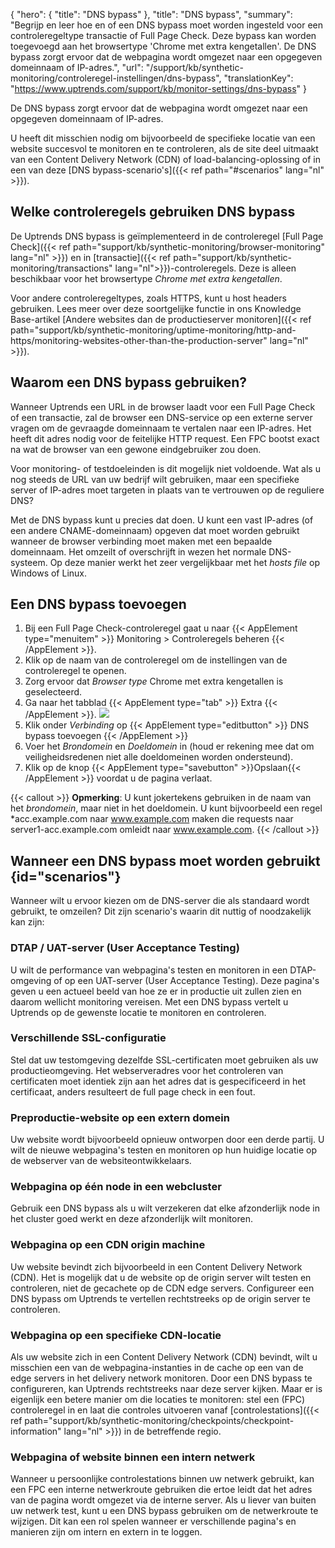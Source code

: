 {
  "hero": {
    "title": "DNS bypass"
  },
  "title": "DNS bypass",
  "summary": "Begrijp en leer hoe en of een DNS bypass moet worden ingesteld voor een controleregeltype transactie of Full Page Check. Deze bypass kan worden toegevoegd aan het browsertype 'Chrome met extra kengetallen'. De DNS bypass zorgt ervoor dat de webpagina wordt omgezet naar een opgegeven domeinnaam of IP-adres.",
  "url": "/support/kb/synthetic-monitoring/controleregel-instellingen/dns-bypass",
  "translationKey": "https://www.uptrends.com/support/kb/monitor-settings/dns-bypass"
}

De DNS bypass zorgt ervoor dat de webpagina wordt omgezet naar een opgegeven domeinnaam of IP-adres. 

U heeft dit misschien nodig om bijvoorbeeld de specifieke locatie van een website succesvol te monitoren en te controleren, als de site deel uitmaakt van een Content Delivery Network (CDN) of load-balancing-oplossing of in een van deze [DNS bypass-scenario's]({{< ref path="#scenarios" lang="nl" >}}). 

## Welke controleregels gebruiken DNS bypass

De Uptrends DNS bypass is geïmplementeerd in de controleregel [Full Page Check]({{< ref path="support/kb/synthetic-monitoring/browser-monitoring" lang="nl" >}}) en in [transactie]({{< ref path="support/kb/synthetic-monitoring/transactions" lang="nl">}})-controleregels. Deze is alleen beschikbaar voor het browsertype _Chrome met extra kengetallen_. 

Voor andere controleregeltypes, zoals HTTPS, kunt u host headers gebruiken. Lees meer over deze soortgelijke functie in ons Knowledge Base-artikel [Andere websites dan de productieserver monitoren]({{< ref path="support/kb/synthetic-monitoring/uptime-monitoring/http-and-https/monitoring-websites-other-than-the-production-server" lang="nl" >}}).

## Waarom een DNS bypass gebruiken? 
Wanneer Uptrends een URL in de browser laadt voor een Full Page Check of een transactie, zal de browser een DNS-service op een externe server vragen om de gevraagde domeinnaam te vertalen naar een IP-adres. Het heeft dit adres nodig voor de feitelijke HTTP request. Een FPC bootst exact na wat de browser van een gewone eindgebruiker zou doen. 

Voor monitoring- of testdoeleinden is dit mogelijk niet voldoende. Wat als u nog steeds de URL van uw bedrijf wilt gebruiken, maar een specifieke server of IP-adres moet targeten in plaats van te vertrouwen op de reguliere DNS?

Met de DNS bypass kunt u precies dat doen. U kunt een vast IP-adres (of een andere CNAME-domeinnaam) opgeven dat moet worden gebruikt wanneer de browser verbinding moet maken met een bepaalde domeinnaam. Het omzeilt of overschrijft in wezen het normale DNS-systeem. Op deze manier werkt het zeer vergelijkbaar met het _hosts file_ op Windows of Linux.
## Een DNS bypass toevoegen

1.  Bij een Full Page Check-controleregel gaat u naar {{< AppElement type="menuitem" >}} Monitoring > Controleregels beheren {{< /AppElement >}}.
2.  Klik op de naam van de controleregel om de instellingen van de controleregel te openen.
3.  Zorg ervoor dat _Browser type_ Chrome met extra kengetallen is geselecteerd.
4.  Ga naar het tabblad {{< AppElement type="tab" >}} Extra {{< /AppElement >}}.
![](/img/content/scr-fpc-add-dns-bypass.min.png)
5.  Klik onder _Verbinding_ op {{< AppElement type="editbutton" >}} DNS bypass toevoegen {{< /AppElement >}}
6.  Voer het _Brondomein_ en _Doeldomein_ in (houd er rekening mee dat om veiligheidsredenen niet alle doeldomeinen worden ondersteund).
7.  Klik op de knop {{< AppElement type="savebutton" >}}Opslaan{{< /AppElement >}} voordat u de pagina verlaat.

 {{< callout >}}
**Opmerking**: U kunt jokertekens gebruiken in de naam van het _brondomein_, maar niet in het doeldomein. U kunt bijvoorbeeld een regel *acc.example.com naar www.example.com maken die requests naar server1-acc.example.com omleidt naar www.example.com.
{{< /callout >}}

## Wanneer een DNS bypass moet worden gebruikt  {id="scenarios"}
Wanneer wilt u ervoor kiezen om de DNS-server die als standaard wordt gebruikt, te omzeilen? Dit zijn scenario's waarin dit nuttig of noodzakelijk kan zijn: 
### DTAP / UAT-server (User Acceptance Testing)
U wilt de performance van webpagina's testen en monitoren in een DTAP-omgeving of op een UAT-server (User Acceptance Testing). Deze pagina's geven u een actueel beeld van hoe ze er in productie uit zullen zien en daarom wellicht monitoring vereisen. Met een DNS bypass vertelt u Uptrends op de gewenste locatie te monitoren en controleren.
### Verschillende SSL-configuratie
Stel dat uw testomgeving dezelfde SSL-certificaten moet gebruiken als uw productieomgeving. Het webserveradres voor het controleren van certificaten moet identiek zijn aan het adres dat is gespecificeerd in het certificaat, anders resulteert de full page check in een fout. 
### Preproductie-website op een extern domein
Uw website wordt bijvoorbeeld opnieuw ontworpen door een derde partij. U wilt de nieuwe webpagina's testen en monitoren op hun huidige locatie op de webserver van de websiteontwikkelaars.
### Webpagina op één node in een webcluster
Gebruik een DNS bypass als u wilt verzekeren dat elke afzonderlijk node in het cluster goed werkt en deze afzonderlijk wilt monitoren.
### Webpagina op een CDN origin machine
Uw website bevindt zich bijvoorbeeld in een Content Delivery Network (CDN). Het is mogelijk dat u de website op de origin server wilt testen en controleren, niet de gecachete op de CDN edge servers. Configureer een DNS bypass om Uptrends te vertellen rechtstreeks op de origin server te controleren.
### Webpagina op een specifieke CDN-locatie 
Als uw website zich in een Content Delivery Network (CDN) bevindt, wilt u misschien een van de webpagina-instanties in de cache op een van de edge servers in het delivery network monitoren. Door een DNS bypass te configureren, kan Uptrends rechtstreeks naar deze server kijken. Maar er is eigenlijk een betere manier om die locaties te monitoren: stel een (FPC) controleregel in en laat die controles uitvoeren vanaf [controlestations]({{< ref path="support/kb/synthetic-monitoring/checkpoints/checkpoint-information" lang="nl" >}}) in de betreffende regio. 
### Webpagina of website binnen een intern netwerk
Wanneer u persoonlijke controlestations binnen uw netwerk gebruikt, kan een FPC een interne netwerkroute gebruiken die ertoe leidt dat het adres van de pagina wordt omgezet via de interne server. Als u liever van buiten uw netwerk test, kunt u een DNS bypass gebruiken om de netwerkroute te wijzigen. Dit kan een rol spelen wanneer er verschillende pagina's en manieren zijn om intern en extern in te loggen. 
